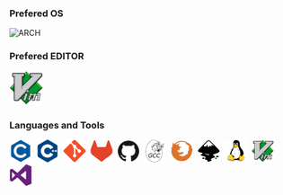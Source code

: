 ### Prefered OS
<div>
  <img src="https://archlinux.org/static/logos/archlinux-logo-dark-scalable.518881f04ca9.svg" title="ARCH" alt="ARCH" height="60"/>&nbsp;
<div>
 
 ### Prefered EDITOR
<div>
    <img src="https://github.com/devicons/devicon/blob/master/icons/vim/vim-original.svg" title="VIM" alt="VIM" height="60"/>&nbsp;
<div>
  
### Languages and Tools
<div>
  <img src="https://github.com/devicons/devicon/blob/master/icons/c/c-plain.svg" title="C" alt="C" width="40" height="40"/>&nbsp;
  <img src="https://github.com/devicons/devicon/blob/master/icons/cplusplus/cplusplus-plain.svg" title="Cpp" alt="Cpp" width="40" height="40"/>&nbsp;
  <img src="https://github.com/devicons/devicon/blob/master/icons/git/git-plain.svg" title="Git" alt="Git" width="40" height="40"/>&nbsp;
  <img src="https://github.com/devicons/devicon/blob/master/icons/gitlab/gitlab-plain.svg" title="Gitlab" alt="Gitlab" width="40" height="40"/>&nbsp;
   <img src="https://github.com/devicons/devicon/blob/master/icons/github/github-original.svg" title="Github" alt="Github" width="40" height="40"/>&nbsp;
   <img src="https://github.com/devicons/devicon/blob/master/icons/gcc/gcc-plain.svg" title="GCC" alt="GCC" width="40" height="40"/>&nbsp;
  <img src="https://github.com/devicons/devicon/blob/master/icons/firefox/firefox-plain.svg" title="Firefox" alt="Firefox" width="40" height="40"/>&nbsp;
  <img src="https://github.com/devicons/devicon/blob/master/icons/inkscape/inkscape-plain.svg" title="Inkscape" alt="Inkscape" width="40" height="40"/>&nbsp;
  <img src="https://github.com/devicons/devicon/blob/master/icons/linux/linux-original.svg" title="Linux" alt="Linux" width="40" height="40"/>&nbsp;
  <img src="https://github.com/devicons/devicon/blob/master/icons/vim/vim-original.svg" title="VIM" alt="VIM" width="40" height="40"/>&nbsp;
  <img src="https://github.com/devicons/devicon/blob/master/icons/visualstudio/visualstudio-plain.svg" title="VS Code" alt="VS Code" width="40" height="40"/>&nbsp;
</div>

<!--
**sen-Kawa/sen-Kawa** is a ✨ _special_ ✨ repository because its `README.md` (this file) appears on your GitHub profile.

Here are some ideas to get you started:

- 🔭 I’m currently working on ...
- 🌱 I’m currently learning ...
- 👯 I’m looking to collaborate on ...
- 🤔 I’m looking for help with ...
- 💬 Ask me about ...
- 📫 How to reach me: ...
- 😄 Pronouns: ...
- ⚡ Fun fact: ...
-->
